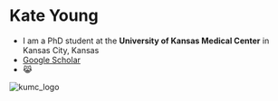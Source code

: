 # Kate Young

* I am a PhD student at the **University of Kansas Medical Center** in Kansas City, Kansas
* [Google Scholar](https://scholar.google.com/citations?user=hBhrbzQAAAAJ&hl=en)
* 😹

![kumc_logo](https://www.kumc.edu/images/communications/jayhawk-rgb.png)


